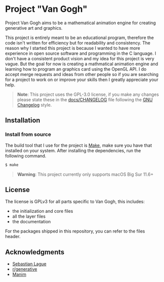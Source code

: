 # Project "Van Gogh"

Project Van Gogh aims to be a mathematical animation engine for creating generative art 
and graphics. 

This project is entirely meant to be an educational program, therefore the code isn't 
written for efficiency but for readability and consistency. The reason why I started this 
project is because I wanted to have more experience in open source software and programming
in the C language. I don't have a consistent product vision and my idea for this project 
is very vague. But the goal for now is creating a mathmatical animation engine and learning 
how to program an graphics card using the OpenGL API. I do accept merge requests and ideas 
from other people so if you are searching for a project to work on or improve your skills
then I greatly appreciate your help.

> **Note**: This project uses the GPL-3.0 license, if you make any changes please state 
> these in the [docs/CHANGELOG](https://github.com/Von-Puffelen/van-gogh/blob/main/docs/CHANGELOG-2022)
> file following the [GNU Changelog](https://www.gnu.org/prep/standards/html_node/Change-Logs.html)
> style. 

## Installation

### Install from source
The build tool that I use for the project is [Make](https://www.gnu.org/software/make/), 
make sure you have that installed on your system. After installing the dependencies, run 
the following command.

```bash
$ make
```

> **Warning**: This project currently only supports macOS Big Sur 11.6+

## License
The license is GPLv3 for all parts specific to Van Gogh, this includes:
- the initialization and core files
- all the layer files
- the documentation

For the packages shipped in this repository, you can refer to the files header.

## Acknowledgments

* [Sebastian Lague](https://www.youtube.com/watch?v=X-iSQQgOd1A)
* [r/generative](https://www.reddit.com/r/generative/)
* [Manim](https://github.com/3b1b/manim)
